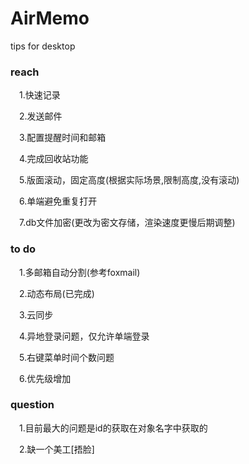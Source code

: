 # AirMemo
tips for desktop

### reach
&ensp;&ensp;1.快速记录

&ensp;&ensp;2.发送邮件

&ensp;&ensp;3.配置提醒时间和邮箱

&ensp;&ensp;4.完成回收站功能

&ensp;&ensp;5.版面滚动，固定高度(根据实际场景,限制高度,没有滚动)

&ensp;&ensp;6.单端避免重复打开

&ensp;&ensp;7.db文件加密(更改为密文存储，渲染速度更慢后期调整)

### to do
&ensp;&ensp;1.多邮箱自动分割(参考foxmail)

&ensp;&ensp;2.动态布局(已完成)

&ensp;&ensp;3.云同步

&ensp;&ensp;4.异地登录问题，仅允许单端登录

&ensp;&ensp;5.右键菜单时间个数问题

&ensp;&ensp;6.优先级增加

### question

&ensp;&ensp;1.目前最大的问题是id的获取在对象名字中获取的

&ensp;&ensp;2.缺一个美工[捂脸]

